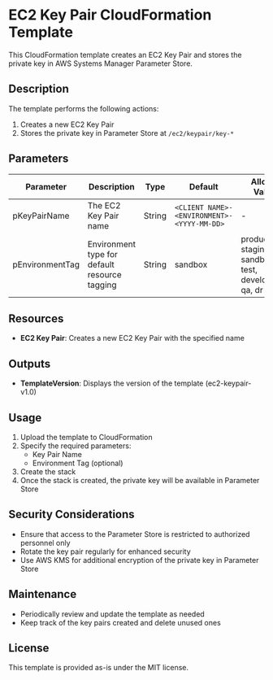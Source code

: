 #  EC2 Key Pair CloudFormation Template

This CloudFormation template creates an EC2 Key Pair and stores the private key in AWS Systems Manager Parameter Store.

## Description

The template performs the following actions:

1. Creates a new EC2 Key Pair
2. Stores the private key in Parameter Store at `/ec2/keypair/key-*`

## Parameters

| Parameter | Description | Type | Default | Allowed Values |
|-----------|-------------|------|---------|----------------|
| pKeyPairName | The EC2 Key Pair name | String | `<CLIENT NAME>-<ENVIRONMENT>-<YYYY-MM-DD>` | - |
| pEnvironmentTag | Environment type for default resource tagging | String | sandbox | production, staging, sandbox, test, development, qa, dr |

## Resources

- **EC2 Key Pair**: Creates a new EC2 Key Pair with the specified name

## Outputs

- **TemplateVersion**: Displays the version of the template (ec2-keypair-v1.0)

## Usage

1. Upload the template to CloudFormation
2. Specify the required parameters:
   - Key Pair Name
   - Environment Tag (optional)
3. Create the stack
4. Once the stack is created, the private key will be available in Parameter Store

## Security Considerations

- Ensure that access to the Parameter Store is restricted to authorized personnel only
- Rotate the key pair regularly for enhanced security
- Use AWS KMS for additional encryption of the private key in Parameter Store

## Maintenance

- Periodically review and update the template as needed
- Keep track of the key pairs created and delete unused ones

## License

This template is provided as-is under the MIT license.